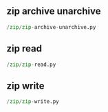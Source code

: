 
## zip archive unarchive
```python
/zip/zip-archive-unarchive.py
```


## zip read
```python
/zip/zip-read.py
```


## zip write
```python
/zip/zip-write.py
```

